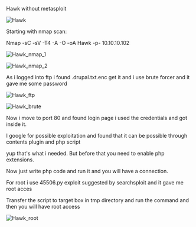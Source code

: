 Hawk without metasploit

![Hawk](https://user-images.githubusercontent.com/55708909/91636974-6d31f680-ea22-11ea-94f9-4f51fc2b7fc8.png)

Starting with nmap scan:

Nmap -sC -sV -T4 -A -O -oA Hawk -p- 10.10.10.102

![Hawk_nmap_1](https://user-images.githubusercontent.com/55708909/91637065-1e389100-ea23-11ea-9b89-dac64183d2f8.png)

![Hawk_nmap_2](https://user-images.githubusercontent.com/55708909/91637069-27c1f900-ea23-11ea-90bf-4783862638fe.png)

As i logged into ftp i found .drupal.txt.enc get it and i use brute forcer and it gave me some password

![Hawk_ftp](https://user-images.githubusercontent.com/55708909/91637165-0281ba80-ea24-11ea-9e7a-9233d42a6985.png)

![Hawk_brute](https://user-images.githubusercontent.com/55708909/91637169-0d3c4f80-ea24-11ea-8032-25ff8953300b.png)

Now i move to port 80 and found login page i used the credentials and got inside it. 

I google for possible exploitation and found that it can be possible through contents plugin and php script

yup that's what i needed. But before that you need to enable php extensions.

Now just write php code and run it and you will have a connection.

For root i use 45506.py exploit suggested by searchsploit and it gave me root acces

Transfer the script to target box in tmp directory and run the command and then you will have root access

![Hawk_root](https://user-images.githubusercontent.com/55708909/91637789-876ed300-ea28-11ea-8529-5c1499e7cd44.png)




